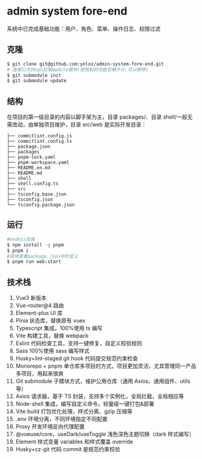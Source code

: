 # admin system fore-end

系统中已完成基础功能：用户、角色、菜单、操作日志、权限过滤

## 克隆

```bash
$ git clone git@github.com:yoloz/admin-system-fore-end.git
# 连接公司的vpn拉取module模块(使用到的功能忽略不计,可以移除)
$ git submodule init
$ git submodule update
```

## 结构

在项目的第一级目录的内容以脚手架为主，目录 packages/、目录 shell/一般无需改动，由单独项目维护，目录 src/web 是实际开发目录：

```log
├── commitlint.config.js
├── commitlint.config.ts
├── package.json
├── packages
├── pnpm-lock.yaml
├── pnpm-workspace.yaml
├── README.en.md
├── README.md
├── shell
├── shell.config.ts
├── src
├── tsconfig.base.json
├── tsconfig.json
└── tsconfig.package.json
```

## 运行

```bash
#nodejs安装
$ npm install -g pnpm
$ pnpm i
#具体查看package.json中的定义
$ pnpm run web:start
```

## 技术栈

1. Vue3 新版本
2. Vue-router@4 路由
3. Element-plus UI 库
4. Pinia 状态库，替换原有 vuex
5. Typescript 集成，100%使用 ts 编写
6. Vite 构建工具，替换 webpack
7. Eslint 代码检查工具，支持一键修复，自定义校验规则
8. Sass 100%使用 sass 编写样式
9. Husky+lint-staged git hook 代码提交规范约束检查
10. Monorepo + pnpm 单仓库多项目的方式，项目更加灵活，尤其管理同一产品多项目，用起来很爽
11. Git submodule 子模块方式，维护公用仓库（通用 Axios、通用组件、utils 等）
12. Axios 请求器，基于 TS 封装，支持多个实例化，全局拦截，全局相应等
13. Node-shell 集成，编写自定义命令，轻量级一键打包&部署
14. Vite build 打包优化处理，样式分离、gzip 压缩等
15. .env 环境分离，不同环境指定不同配置
16. Proxy 开发环境反向代理配置
17. @vueuse/core，useDark/useToggle 浅色深色主题切换（dark 样式编写）
18. Element 样式变量 variables 和样式覆盖 override
19. Husky+cz-git 代码 commit 是规范约束校验
